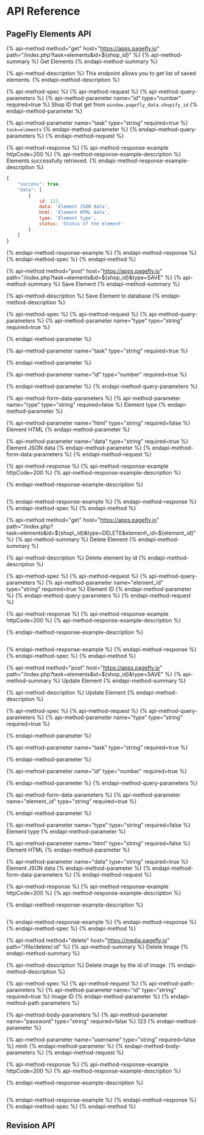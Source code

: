 # API Reference

## 

## PageFly Elements API

{% api-method method="get" host="https://apps.pagefly.io" path="/index.php?task=elements&id=${shop\_id}" %}
{% api-method-summary %}
Get Elements
{% endapi-method-summary %}

{% api-method-description %}
This endpoint allows you to get list of saved elements.
{% endapi-method-description %}

{% api-method-spec %}
{% api-method-request %}
{% api-method-query-parameters %}
{% api-method-parameter name="id" type="number" required=true %}
Shop ID that get from `window.pagefly_data.shopify_id`
{% endapi-method-parameter %}

{% api-method-parameter name="task" type="string" required=true %}
`task=elements`
{% endapi-method-parameter %}
{% endapi-method-query-parameters %}
{% endapi-method-request %}

{% api-method-response %}
{% api-method-response-example httpCode=200 %}
{% api-method-response-example-description %}
Elements successfully retrieved.
{% endapi-method-response-example-description %}

```javascript
{
    "success": true,
    "data": [
        {
            id: 123,
            data: 'Element JSON data',
            html: 'Element HTML data',
            type: 'Element type',
            status: 'Status of the element'
        }
    ]
}
```
{% endapi-method-response-example %}
{% endapi-method-response %}
{% endapi-method-spec %}
{% endapi-method %}

{% api-method method="post" host="https://apps.pagefly.io" path="/index.php?task=elements&id=${shop\_id}&type=SAVE" %}
{% api-method-summary %}
Save Element
{% endapi-method-summary %}

{% api-method-description %}
Save Element to database
{% endapi-method-description %}

{% api-method-spec %}
{% api-method-request %}
{% api-method-query-parameters %}
{% api-method-parameter name="type" type="string" required=true %}

{% endapi-method-parameter %}

{% api-method-parameter name="task" type="string" required=true %}

{% endapi-method-parameter %}

{% api-method-parameter name="id" type="number" required=true %}

{% endapi-method-parameter %}
{% endapi-method-query-parameters %}

{% api-method-form-data-parameters %}
{% api-method-parameter name="type" type="string" required=false %}
Element type
{% endapi-method-parameter %}

{% api-method-parameter name="html" type="string" required=false %}
Element HTML
{% endapi-method-parameter %}

{% api-method-parameter name="data" type="string" required=true %}
Element JSON data
{% endapi-method-parameter %}
{% endapi-method-form-data-parameters %}
{% endapi-method-request %}

{% api-method-response %}
{% api-method-response-example httpCode=200 %}
{% api-method-response-example-description %}

{% endapi-method-response-example-description %}

```

```
{% endapi-method-response-example %}
{% endapi-method-response %}
{% endapi-method-spec %}
{% endapi-method %}

{% api-method method="get" host="https://apps.pagefly.io" path="/index.php?task=elements&id=${shop\_id}&type=DELETE&element\_id=${element\_id}" %}
{% api-method-summary %}
Delete Element
{% endapi-method-summary %}

{% api-method-description %}
Delete element by id
{% endapi-method-description %}

{% api-method-spec %}
{% api-method-request %}
{% api-method-query-parameters %}
{% api-method-parameter name="element\_id" type="string" required=true %}
Element ID
{% endapi-method-parameter %}
{% endapi-method-query-parameters %}
{% endapi-method-request %}

{% api-method-response %}
{% api-method-response-example httpCode=200 %}
{% api-method-response-example-description %}

{% endapi-method-response-example-description %}

```

```
{% endapi-method-response-example %}
{% endapi-method-response %}
{% endapi-method-spec %}
{% endapi-method %}

{% api-method method="post" host="https://apps.pagefly.io" path="/index.php?task=elements&id=${shop\_id}&type=SAVE" %}
{% api-method-summary %}
Update Element
{% endapi-method-summary %}

{% api-method-description %}
Update Element
{% endapi-method-description %}

{% api-method-spec %}
{% api-method-request %}
{% api-method-query-parameters %}
{% api-method-parameter name="type" type="string" required=true %}

{% endapi-method-parameter %}

{% api-method-parameter name="task" type="string" required=true %}

{% endapi-method-parameter %}

{% api-method-parameter name="id" type="number" required=true %}

{% endapi-method-parameter %}
{% endapi-method-query-parameters %}

{% api-method-form-data-parameters %}
{% api-method-parameter name="element\_id" type="string" required=true %}

{% endapi-method-parameter %}

{% api-method-parameter name="type" type="string" required=false %}
Element type
{% endapi-method-parameter %}

{% api-method-parameter name="html" type="string" required=false %}
Element HTML
{% endapi-method-parameter %}

{% api-method-parameter name="data" type="string" required=true %}
Element JSON data
{% endapi-method-parameter %}
{% endapi-method-form-data-parameters %}
{% endapi-method-request %}

{% api-method-response %}
{% api-method-response-example httpCode=200 %}
{% api-method-response-example-description %}

{% endapi-method-response-example-description %}

```

```
{% endapi-method-response-example %}
{% endapi-method-response %}
{% endapi-method-spec %}
{% endapi-method %}

{% api-method method="delete" host="https://media.pagefly.io" path="/file/delete/:id" %}
{% api-method-summary %}
Delete Image
{% endapi-method-summary %}

{% api-method-description %}
Delete image by the id of image.
{% endapi-method-description %}

{% api-method-spec %}
{% api-method-request %}
{% api-method-path-parameters %}
{% api-method-parameter name="id" type="string" required=true %}
Image ID
{% endapi-method-parameter %}
{% endapi-method-path-parameters %}

{% api-method-body-parameters %}
{% api-method-parameter name="password" type="string" required=false %}
123
{% endapi-method-parameter %}

{% api-method-parameter name="username" type="string" required=false %}
minh
{% endapi-method-parameter %}
{% endapi-method-body-parameters %}
{% endapi-method-request %}

{% api-method-response %}
{% api-method-response-example httpCode=200 %}
{% api-method-response-example-description %}

{% endapi-method-response-example-description %}

```

```
{% endapi-method-response-example %}
{% endapi-method-response %}
{% endapi-method-spec %}
{% endapi-method %}

## Revision API



